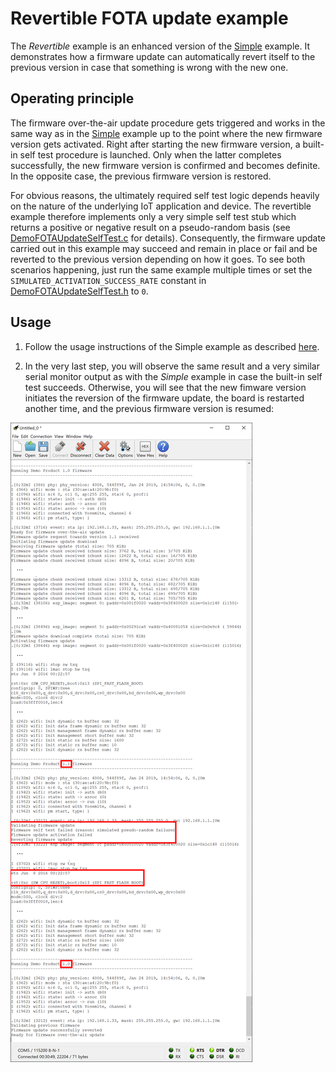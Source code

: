 # Revertible FOTA update example

The *Revertible* example is an enhanced version of the [Simple](simple.md) example. It demonstrates how a firmware update can automatically revert itself to the previous version in case that something is wrong with the new one.

## Operating principle

The firmware over-the-air update procedure gets triggered and works in the same way as in the [Simple](simple.md) example up to the point where the new firmware version gets activated. Right after starting the new firmware version, a built-in self test procedure is launched. Only when the latter completes successfully, the new firmware version is confirmed and becomes definite. In the opposite case, the previous firmware version is restored.

For obvious reasons, the ultimately required self test logic depends heavily on the nature of the underlying IoT application and device. The revertible example therefore implements only a very simple self test stub which returns a positive or negative result on a pseudo-random basis (see [DemoFOTAUpdateSelfTest.c](../../examples/huzzah32/revertible/demoproduct/DemoFOTAUpdateSelfTest.c) for details). Consequently, the firmware update carried out in this example may succeed and remain in place or fail and be reverted to the previous version depending on how it goes. To see both scenarios happening, just run the same example multiple times or set the `SIMULATED_ACTIVATION_SUCCESS_RATE` constant in [DemoFOTAUpdateSelfTest.h](../../examples/huzzah32/revertible/demoproduct/DemoFOTAUpdateSelfTest.h) to `0`.

## Usage

1. Follow the usage instructions of the Simple example as described [here](simple.md#usage).

2. In the very last step, you will observe the same result and a very similar serial monitor output as with the *Simple* example in case the built-in self test succeeds. Otherwise, you will see that the new fimware version initiates the reversion of the firmware update, the board is restarted another time, and the previous firmware version is resumed:

![](revertible-1.png "Reversion to previous firmware version") 